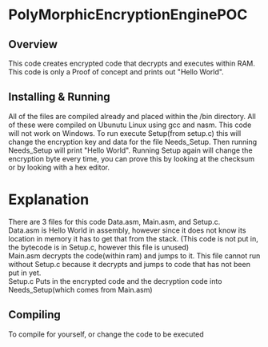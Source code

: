 # PolyMorphicEncryptionEnginePOC
## Overview
This code creates encrypted code that decrypts and executes within RAM. This code is only a Proof of concept and prints out "Hello World".

## Installing & Running
 All of the files are compiled already and placed within the /bin directory. All of these were compiled on Ubunutu Linux using gcc and nasm.
 This code will not work on Windows.
 To run execute Setup(from setup.c) this will change the encryption key and data for the file Needs_Setup. Then running Needs_Setup will print "Hello World".
 Running Setup again will change the encryption byte every time, you can prove this by looking at the checksum or by looking with a hex editor.  

 # Explanation

  There are 3 files for this code Data.asm, Main.asm, and Setup.c.  
  Data.asm is Hello World in assembly, however since it does not know its location in memory it has to get that from the stack. (This code is not put in, the bytecode is in Setup.c, however this file is unused) <br/>
  Main.asm decrypts the code(within ram) and jumps to it.  This file cannot run without Setup.c because it decrypts and jumps to code that has not been put in yet. <br/>
  Setup.c Puts in the encrypted code and the decryption code into Needs_Setup(which comes from Main.asm)
  
 ## Compiling
  
  To compile for yourself, or change the code to be executed 

